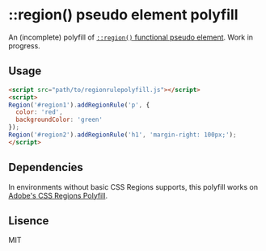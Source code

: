 # ::region() pseudo element polyfill

An (incomplete) polyfill of [`::region()` functional pseudo element](http://www.w3.org/TR/css3-regions/#the-region-pseudo-element).
Work in progress.

## Usage

```html
<script src="path/to/regionrulepolyfill.js"></script>
<script>
Region('#region1').addRegionRule('p', {
  color: 'red',
  backgroundColor: 'green'
});
Region('#region2').addRegionRule('h1', 'margin-right: 100px;');
</script>
```

## Dependencies

In environments without basic CSS Regions supports, this polyfill works on [Adobe's CSS Regions Polyfill](http://adobe-webplatform.github.io/css-regions-polyfill).

## Lisence

MIT
